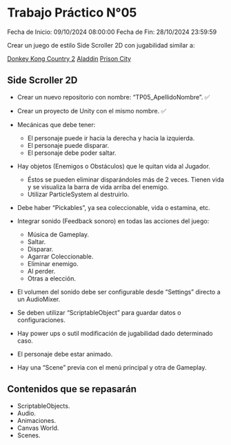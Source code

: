 # Trabajo Práctico N°05

Fecha de Inicio: 09/10/2024 08:00:00
Fecha de Fin: 28/10/2024 23:59:59

Crear un juego de estilo Side Scroller 2D con jugabilidad similar a:

[Donkey Kong Country 2](https://youtu.be/iXma3YEiAyE?t=36)
[Aladdin](https://youtu.be/5JQ8Iq6FUCc?t=106)
[Prison City](https://youtu.be/HTFzaBIKUpA?t=70)

## Side Scroller 2D

- Crear un nuevo repositorio con nombre: “TP05_ApellidoNombre”. ✅
- Crear un proyecto de Unity con el mismo nombre. ✅
- Mecánicas que debe tener:
  - El personaje puede ir hacia la derecha y hacia la izquierda.
  - El personaje puede disparar.
  - El personaje debe poder saltar.

- Hay objetos (Enemigos o Obstáculos) que le quitan vida al Jugador.
  - Éstos se pueden eliminar disparándoles más de 2 veces. Tienen vida y se visualiza la barra de
    vida arriba del enemigo.
  - Utilizar ParticleSystem al destruirlo.
- Debe haber “Pickables”, ya sea coleccionable, vida o estamina, etc.
- Integrar sonido (Feedback sonoro) en todas las acciones del juego:
  - Música de Gameplay.
  - Saltar.
  - Disparar.
  - Agarrar Coleccionable.
  - Eliminar enemigo.
  - Al perder.
  - Otras a elección.
- El volumen del sonido debe ser configurable desde “Settings” directo a un AudioMixer.
- Se deben utilizar “ScriptableObject” para guardar datos o configuraciones.
- Hay power ups o sutil modificación de jugabilidad dado determinado caso.
- El personaje debe estar animado.
- Hay una “Scene” previa con el menú principal y otra de Gameplay.

## Contenidos que se repasarán

- ScriptableObjects.
- Audio.
- Animaciones.
- Canvas World.
- Scenes.

